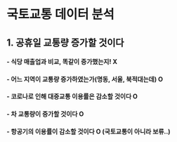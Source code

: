 # 국토교통 데이터 분석


## 1. 공휴일 교통량 증가할 것이다
#### - 식당 매출업과 비교, 똑같이 증가했는지! X
#### - 어느 지역이 교통량 증가하였는가(명동, 서울, 북적대는데) O
#### - 코로나로 인해 대중교통 이용률은 감소할 것이다 O
#### - 차 교통량이 증가할 것이다 O
#### - 항공기의 이용률이 감소할 것이다 O (국토교통이 아니라 보류..)

